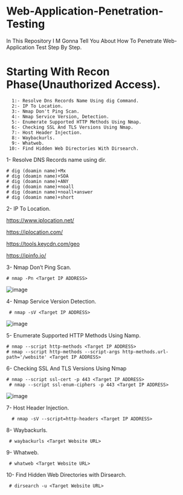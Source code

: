 # Web-Application-Penetration-Testing
In This Repository I M Gonna Tell You About How To Penetrate Web-Application Test Step By Step.
#  Starting With Recon Phase(Unauthorized Access).
    
      1:- Resolve Dns Records Name Using dig Command.
      2:- IP To Location.
      3:- Nmap Don't Ping Scan.
      4:- Nmap Service Version, Detection.
      5:- Enumerate Supported HTTP Methods Using Nmap.
      6:- Checking SSL And TLS Versions Using Nmap.
      7:- Host Header Injection.
      8:- Waybackurls.
      9:- Whatweb.
     10:- Find Hidden Web Directories With Dirsearch.

 1- Resolve DNS Records name using dir.
                                                                                                                                                                   
    # dig (doamin name)+Mx
    # dig (doamin name)+SOA
    # dig (doamin name)+ANY
    # dig (doamin name)+noall 
    # dig (doamin name)+noall+answer
    # dig (doamin name)+short
                           
 2- IP To Location.

   https://www.iplocation.net/
    
   https://iplocation.com/
    
   https://tools.keycdn.com/geo
    
   https://ipinfo.io/
    

 3- Nmap Don’t Ping Scan.

    # nmap -Pn <Target IP ADDRESS>
    
![image](https://user-images.githubusercontent.com/80889609/157229641-d0f5221b-665c-45e0-9a9d-ad57ab20aeba.png)


 4- Nmap Service Version Detection.

     # nmap -sV <Target IP ADDRESS>

![image](https://linuxhint.com/wp-content/uploads/2020/02/2-14.png)

 5- Enumerate Supported HTTP Methods Using Namp.
    
    # nmap --script http-methods <Target IP ADDRESS> 
    # nmap --script http-methods --script-args http-methods.url-path='/website' <Target IP ADDRESS>
 
       
 6- Checking SSL And TLS Versions Using Nmap

    # nmap --script ssl-cert -p 443 <Target IP ADDRESS>
     # nmap --script ssl-enum-ciphers -p 443 <Target IP ADDRESS>
  ![image](https://www.google.com/url?sa=i&url=https%3A%2F%2Fwww.oreilly.com%2Flibrary%2Fview%2Fweb-penetration-testing%2F9781788623377%2F20de9f00-5660-48d2-be7c-8d2f3de4a840.xhtml&psig=AOvVaw07pbHzbpKpN4pFwA1kCNWN&ust=1646827059928000&source=images&cd=vfe&ved=0CAgQjRxqFwoTCOj85e27tvYCFQAAAAAdAAAAABAJ)
     

 7- Host Header Injection.
 
      # nmap -sV --script=http-headers <Target IP ADDRESS>
    
 8- Waybackurls.

     # waybackurls <Target Website URL>

 9- Whatweb.

     # whatweb <Target Website URL>

 10- Find Hidden Web Directories with Dirsearch.
        
     # dirsearch -u <Target Website URL>
        
     
